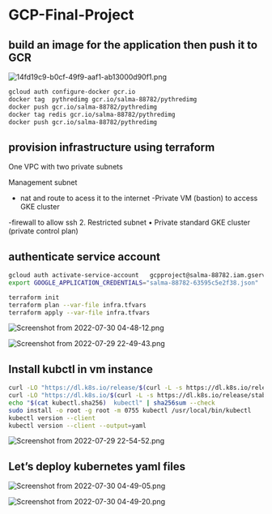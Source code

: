 # GCP-Final-Project

## build an image for the application then push it to GCR

![14fd19c9-b0cf-49f9-aaf1-ab13000d90f1.png](GCP-Final-Project.png)

```bash
gcloud auth configure-docker gcr.io
docker tag  pythredimg gcr.io/salma-88782/pythredimg
docker push gcr.io/salma-88782/pythredimg
docker tag redis gcr.io/salma-88782/pythredimg
docker push gcr.io/salma-88782/pythredimg
```

## provision infrastructure using terraform

One VPC with two private subnets 

Management subnet
- nat and route to acess it to the internet
-Private VM (bastion) to access  GKE cluster

-firewall to allow ssh
2. Restricted subnet 
• Private standard GKE cluster (private control plan)

## authenticate service account

```bash
gcloud auth activate-service-account   gcpproject@salma-88782.iam.gserviceaccount.com --project=salma-88782 --key-file="salma-88782-63595c5e2f38.json"
export GOOGLE_APPLICATION_CREDENTIALS="salma-88782-63595c5e2f38.json"
```

```bash
terraform init
terraform plan --var-file infra.tfvars
terraform apply --var-file infra.tfvars
```

![Screenshot from 2022-07-30 04-48-12.png](GCP-Final-Project.png)

![Screenshot from 2022-07-29 22-49-43.png](GCP-Final-Project.png)

## Install kubctl in vm instance

```bash
curl -LO "https://dl.k8s.io/release/$(curl -L -s https://dl.k8s.io/release/stable.txt)/bin/linux/amd64/kubectl"
curl -LO "https://dl.k8s.io/$(curl -L -s https://dl.k8s.io/release/stable.txt)/bin/linux/amd64/kubectl.sha256"
echo "$(cat kubectl.sha256)  kubectl" | sha256sum --check
sudo install -o root -g root -m 0755 kubectl /usr/local/bin/kubectl
kubectl version --client
kubectl version --client --output=yaml
```

![Screenshot from 2022-07-29 22-54-52.png](GCP-Final-Project.png)

## Let’s deploy kubernetes yaml files

![Screenshot from 2022-07-30 04-49-05.png](GCP-Final-Project.png)

![Screenshot from 2022-07-30 04-49-20.png](GCP-Final-Project.png)
